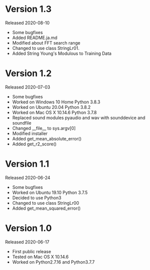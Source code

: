 # Version 1.3

Released 2020-08-10

- Some bugfixes
- Added README.ja.md
- Modified about FFT search range
- Changed to use class StringLr01.
- Added String Young's Modulous to Training Data

# Version 1.2

Released 2020-07-03

- Some bugfixes
- Worked on Windows 10 Home Python 3.8.3
- Worked on Ubuntu 20.04 Python 3.8.2
- Worked on Mac OS X 10.14.6 Python 3.7.8
- Replaced sound modules pyaudio and wav with sounddevice and soundfile
- Changed \_\_file\_\_ to sys.argv[0]
- Modified installer
- Added get_mean_absolute_error()
- Added get_r2_score()

# Version 1.1

Released 2020-06-24

- Some bugfixes
- Worked on Ubuntu 19.10 Python 3.7.5
- Decided to use Python3
- Changed to use class StringLr00
- Added get_mean_squared_error()

# Version 1.0

Released 2020-06-17

- First public release
- Tested on Mac OS X 10.14.6
- Worked on Python2.7.16 and Python3.7.7
